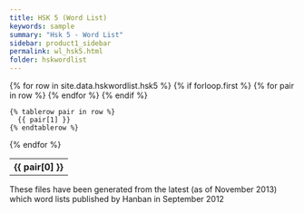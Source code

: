 ```yaml
---
title: HSK 5 (Word List)
keywords: sample
summary: "Hsk 5 - Word List"
sidebar: product1_sidebar
permalink: wl_hsk5.html
folder: hskwordlist
---
```


<table>
  {% for row in site.data.hskwordlist.hsk5 %}
    {% if forloop.first %}
    <tr>
      {% for pair in row %}
        <th>{{ pair[0] }}</th>
      {% endfor %}
    </tr>
    {% endif %}

    {% tablerow pair in row %}
      {{ pair[1] }}
    {% endtablerow %}
  {% endfor %}
</table>

<p>These files have been generated from the latest (as of November 2013) which word lists published by Hanban in September 2012</p>
